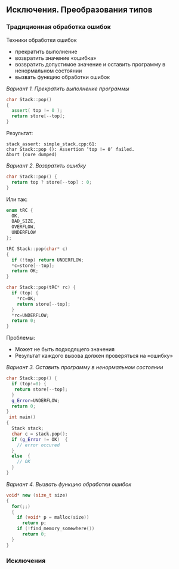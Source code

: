 ## Исключения. Преобразования типов

###  Традиционная обработка ошибок

Техники обработки ошибок

- прекратить выполнение
- возвратить значение «ошибка»
- возвратить допустимое значение и оставить программу в ненормальном состоянии
- вызвать функцию обработки ошибок

_Вариант 1. Прекратить выполнение программы_

```cpp
char Stack::pop()
{
  assert( top != 0 );
  return store[--top];
}
```

Результат:

```
stack_assert: simple_stack.cpp:61:
char Stack::pop (): Assertion ‘top != 0’ failed.
Abort (core dumped)
```

_Вариант 2. Возвратить ошибку_

```cpp
char Stack::pop() {
  return top ? store[--top] : 0;
}
```

Или так:

```cpp
enum tRC {
  OK,
  BAD_SIZE,
  OVERFLOW,
  UNDERFLOW
};

tRC Stack::pop(char* c)
{
  if (!top) return UNDERFLOW;
  *c=store[--top];
  return OK;
}

char Stack::pop(tRC* rc) {
  if (top) { 
    *rc=OK;
    return store[--top];
  }
  *rc=UNDERFLOW;
  return 0;
}
```

Проблемы:

- Может не быть подходящего значения
- Результат каждого вызова должен проверяться на «ошибку»


_Вариант 3. Оставить программу в ненормальном состоянии_

```cpp
char Stack::pop() {
  if (top!=0) { 
   return store[--top];
  }
  g_Error=UNDERFLOW;
  return 0;
}
 int main()
{
  Stack stack;
  char c = stack.pop();
  if (g_Error != OK)  {
    // error occured
  }
  else  {
    // OK
  }
}
```

_Вариант 4. Вызвать функцию обработки ошибок_

```cpp
void* new (size_t size)
{
  for(;;)
  {
    if (void* p = malloc(size))
      return p;
    if (!find_memory_somewhere())
      return 0;
  }
}
```


### Исключения






